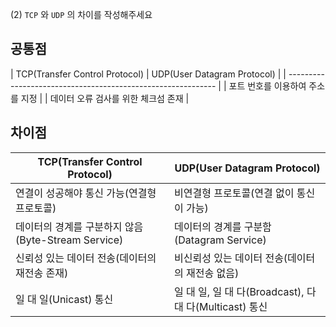 (2) `TCP` 와 `UDP` 의 차이를 작성해주세요

## 공통점
| TCP(Transfer Control Protocol) | UDP(User Datagram Protocol) |
| ------------------------------------------------------------ |
| 포트 번호를 이용하여 주소를 지정                             |
| 데이터 오류 검사를 위한 체크섬 존재                          |

## 차이점
| TCP(Transfer Control Protocol)                     | UDP(User Datagram Protocol)                             |
| -------------------------------------------------- | ------------------------------------------------------- |
| 연결이 성공해야 통신 가능(연결형 프로토콜)         | 비연결형 프로토콜(연결 없이 통신이 가능)                |
| 데이터의 경계를 구분하지 않음(Byte-Stream Service) | 데이터의 경계를 구분함(Datagram Service)                |
| 신뢰성 있는 데이터 전송(데이터의 재전송 존재)      | 비신뢰성 있는 데이터 전송(데이터의 재전송 없음)         |
| 일 대 일(Unicast) 통신                             | 일 대 일, 일 대 다(Broadcast), 다 대 다(Multicast) 통신 |
